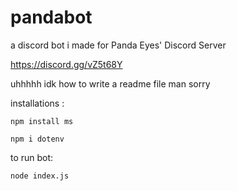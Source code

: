 # pandabot
a discord bot i made for Panda Eyes' Discord Server

https://discord.gg/vZ5t68Y

uhhhhh idk how to write a readme file man sorry


installations : 

`npm install ms`

`npm i dotenv`

to run bot:

`node index.js`

